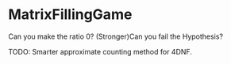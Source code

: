 # MatrixFillingGame
Can you make the ratio 0?
(Stronger)Can you fail the Hypothesis?

TODO: Smarter approximate counting method for 4DNF.

